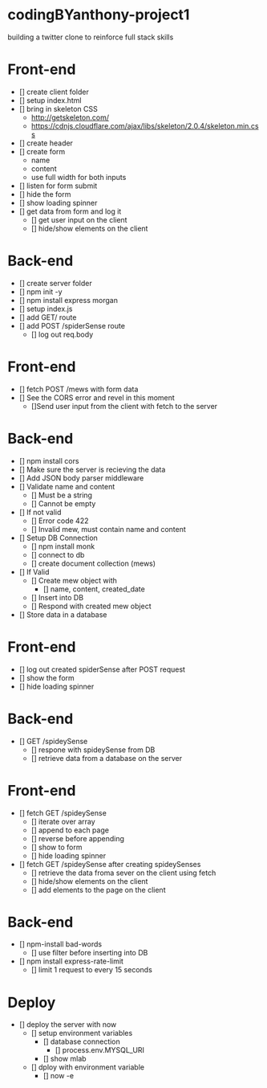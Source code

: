# codingBYanthony-project1
building a twitter clone to reinforce full stack skills

# Front-end
* [] create client folder
* [] setup index.html
* [] bring in skeleton CSS
    * http://getskeleton.com/
    * https://cdnjs.cloudflare.com/ajax/libs/skeleton/2.0.4/skeleton.min.css
* [] create header
* [] create form
    * name
    * content
    * use full width for both inputs
* [] listen for form submit
* [] hide the form
* [] show loading spinner
* [] get data from form and log it
    * [] get user input on the client
    * [] hide/show elements on the client

# Back-end
* [] create server folder
* [] npm init -y
* [] npm install express morgan
* [] setup index.js
* [] add GET/ route
* [] add POST /spiderSense route
    * [] log out req.body

# Front-end
* [] fetch POST /mews with form data
* [] See the CORS error and revel in this moment
    * []Send user input from the client with fetch to the server

# Back-end
* [] npm install cors
* [] Make sure the server is recieving the data
* [] Add JSON body parser middleware
* [] Validate name and content
    * [] Must be a string
    * [] Cannot be empty
* [] If not valid
    * [] Error code 422
    * [] Invalid mew, must contain name and content
* [] Setup DB Connection
    * [] npm install monk
    * [] connect to db
    * [] create document collection (mews)
* [] If Valid
    * [] Create mew object with
        * [] name, content, created_date
    * [] Insert into DB
    * [] Respond with created mew object
* [] Store data in a database

# Front-end
* [] log out created spiderSense after POST request
* [] show the form
* [] hide loading spinner

# Back-end
* [] GET /spideySense
    * [] respone with spideySense from DB
    * [] retrieve data from a database on the server

# Front-end
* [] fetch GET /spideySense
    * [] iterate over array
    * [] append to each page
    * []  reverse before appending
    * []  show to form
    * [] hide loading spinner
* [] fetch GET /spideySense after creating spideySenses
    * [] retrieve the data froma sever on the client using fetch
    * [] hide/show elements on the client
    * [] add elements to the page on the client

# Back-end
* [] npm-install bad-words
    * [] use filter before inserting into DB
* [] npm install express-rate-limit
    * [] limit 1 request to every 15 seconds

# Deploy
* [] deploy the server with now
    * [] setup environment variables
        * [] database connection
            * [] process.env.MYSQL_URI
        * [] show mlab
    * [] dploy with environment variable
        * [] now -e 